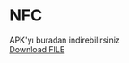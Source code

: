 # NFC

APK'yı buradan indirebilirsiniz \
<a id="raw-url" href="https://raw.githubusercontent.com/orhanavan/NFC/master/apk/app-debug.apk">Download FILE</a>
